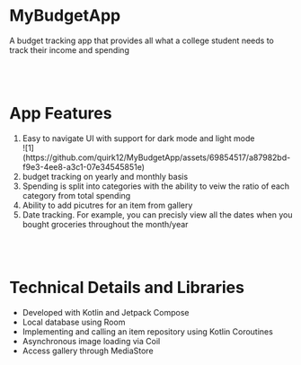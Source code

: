 <h1>MyBudgetApp</h1>
<p>A budget tracking app that provides all what a college student needs to track their income and spending</p>
<br>
<br>
<h1>App Features</h1>
<ol>
  <li>Easy to navigate UI with support for dark mode and light mode</li>
  ![1](https://github.com/quirk12/MyBudgetApp/assets/69854517/a87982bd-f9e3-4ee8-a3c1-07e34545851e)
  <li>budget tracking on yearly and monthly basis</li>
  <li>Spending is split into categories with the ability to veiw the ratio of each category from total spending</li>
  <li>Ability to add picutres for an item from gallery</li>
  <li>Date tracking. For example, you can precisly view all the dates when you bought groceries throughout the month/year</li>
</ol>
<br>
<br>
<h1>Technical Details and Libraries</h1>
<ul>
  <li>Developed with Kotlin and Jetpack Compose</li>
  <li>Local database using Room</li>
  <li>Implementing and calling an item repository using Kotlin Coroutines</li>
  <li>Asynchronous image loading via Coil</li>
  <li>Access gallery through MediaStore</li>
</ul>



